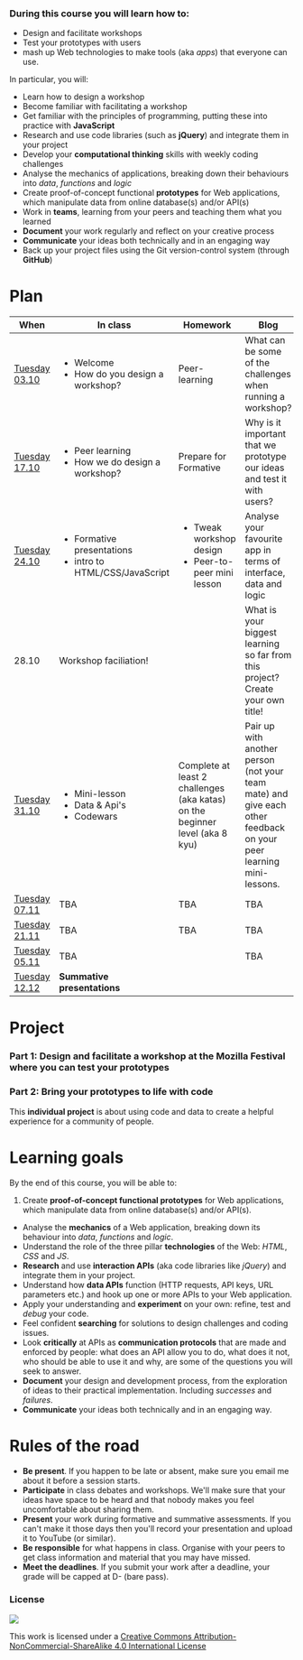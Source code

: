 ### During this course you will learn how to:
* Design and facilitate workshops
* Test your prototypes with users
* mash up Web technologies to make tools (aka *apps*) that everyone can use.

In particular, you will:

* Learn how to design a workshop
* Become familiar with facilitating a workshop
* Get familiar with the principles of programming, putting these into practice with **JavaScript**
* Research and use code libraries (such as **jQuery**) and integrate them in your project
* Develop your **computational thinking** skills with weekly coding challenges
* Analyse the mechanics of applications, breaking down their behaviours into *data*, *functions* and *logic*  
* Create proof-of-concept functional **prototypes** for Web applications, which manipulate data from online database(s) and/or API(s)
* Work in **teams**, learning from your peers and teaching them what you learned
* **Document** your work regularly and reflect on your creative process
* **Communicate** your ideas both technically and in an engaging way
* Back up your project files using the Git version-control system (through **GitHub**)

<!-- * Play critically with **Web APIs** (both data APIs and interaction APIs) -->

# Plan

When | In class | Homework | Blog
---- | -------- | -------- | ----
[Tuesday<br>03.10](sessions/01)| <ul><li>Welcome <li>How do you design a workshop? | Peer-learning  | What can be some of the challenges when running a workshop?
[Tuesday<br>17.10](sessions/02)| <ul><li>Peer learning <li>How we do design a workshop? | Prepare for Formative | Why is it important that we prototype our ideas and test it with users?
[Tuesday<br>24.10](sessions/03)| <ul><li>Formative presentations <li>intro to HTML/CSS/JavaScript | <ul><li>Tweak workshop design <li>Peer-to-peer mini lesson | Analyse your favourite app in terms of interface, data and logic
28.10 | Workshop faciliation! | | What is your biggest learning so far from this project? Create your own title!
[Tuesday<br>31.10](sessions/04)| <ul><li>Mini-lesson <li>Data & Api's <li>Codewars | Complete at least 2 challenges (aka katas) on the beginner level (aka 8 kyu) | Pair up with another person (not your team mate) and give each other feedback on your peer learning mini-lessons.
[Tuesday<br>07.11](sessions/05)| TBA | TBA |TBA
[Tuesday<br>21.11](sessions/06)| TBA | TBA | TBA
[Tuesday<br>05.11](sessions/07)| TBA | | TBA
[Tuesday<br>12.12](sessions/08)| **Summative presentations**


# Project

### Part 1: Design and facilitate a workshop at the Mozilla Festival where you can test your prototypes

### Part 2: Bring your prototypes to life with code

This **individual project** is about using code and data to create a helpful experience for a community of people.

<!-- All the project material is [here](projects/filtr-findr). -->


# Learning goals

By the end of this course, you will be able to:

1. Create **proof-of-concept functional prototypes** for Web applications, which manipulate data from online database(s) and/or API(s).
* Analyse the **mechanics** of a Web application, breaking down its behaviour into *data*, *functions* and *logic*.
* Understand the role of the three pillar **technologies** of the Web: *HTML*, *CSS* and *JS*.
* **Research** and use **interaction APIs** (aka code libraries like *jQuery*) and integrate them in your project.  
* Understand how **data APIs** function (HTTP requests, API keys, URL parameters etc.) and hook up one or more APIs to your Web application.
* Apply your understanding and **experiment** on your own: refine, test and *debug* your code.
* Feel confident **searching** for solutions to design challenges and coding issues.
* Look **critically** at APIs as **communication protocols** that are made and enforced by people: what does an API allow you to do, what does it not, who should be able to use it and why, are some of the questions you will seek to answer.
* **Document** your design and development process, from the exploration of ideas to their practical implementation. Including *successes* and *failures*.
* **Communicate** your ideas both technically and in an engaging way.

# Rules of the road

* **Be present**. If you happen to be late or absent, make sure you email me about it before a session starts.
* **Participate** in class debates and workshops. We'll make sure that your ideas have space to be heard and that nobody makes you feel uncomfortable about sharing them.
* **Present** your work during formative and summative assessments. If you can't make it those days then you'll record your presentation and upload it to YouTube (or similar).
* **Be responsible** for what happens in class. Organise with your peers to get class information and material that you may have missed.
* **Meet the deadlines**. If you submit your work after a deadline, your grade will be capped at D- (bare pass).

### License

[![](https://i.creativecommons.org/l/by-nc-sa/4.0/88x31.png)](http://creativecommons.org/licenses/by-nc-sa/4.0)

This work is licensed under a [Creative Commons Attribution-NonCommercial-ShareAlike 4.0 International License ](http://creativecommons.org/licenses/by-nc-sa/4.0)
